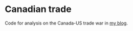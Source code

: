 # Canadian trade

Code for analysis on the Canada-US trade war in [my blog](https://qcjx96.github.io/).